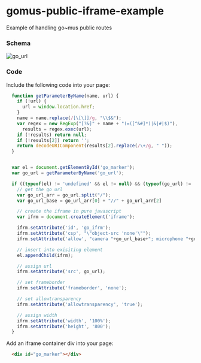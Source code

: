 # gomus-public-iframe-example
Example of handling go~mus public routes

### Schema
![go_url](https://raw.githubusercontent.com/giantmonkey/gomus-public-iframe-example/master/go_url.png)

### Code

Include the following code into your page:

```javascript
  function getParameterByName(name, url) {
    if (!url) {
      url = window.location.href;
    }
    name = name.replace(/[\[\]]/g, "\\$&");
    var regex = new RegExp("[?&]" + name + "(=([^&#]*)|&|#|$)"),
      results = regex.exec(url);
    if (!results) return null;
    if (!results[2]) return '';
    return decodeURIComponent(results[2].replace(/\+/g, " "));
  }


  var el = document.getElementById('go_marker');
  var go_url = getParameterByName('go_url');

  if ((typeof(el) != 'undefined' && el != null) && (typeof(go_url) != 'undefined' && go_url != null)) {
    // get the go url
    var go_url_arr = go_url.split("/");
    var go_url_base = go_url_arr[0] + "//" + go_url_arr[2]

    // create the iframe in pure javascript
    var ifrm = document.createElement('iframe');

    ifrm.setAttribute('id', 'go_ifrm');
    ifrm.setAttribute('csp', "\"object-src 'none'\"");
    ifrm.setAttribute('allow', "camera "+go_url_base+"; microphone "+go_url_base);

    // insert into exisiting element
    el.appendChild(ifrm);

    // assign url
    ifrm.setAttribute('src', go_url);

    // set frameborder
    ifrm.setAttribute('frameborder', 'none');

    // set allowtransparency
    ifrm.setAttribute('allowtransparency', 'true');

    // assign width
    ifrm.setAttribute('width', '100%');
    ifrm.setAttribute('height', '800');
  }
```

Add an iframe container div into your page:

```html
  <div id="go_marker"></div>

```
